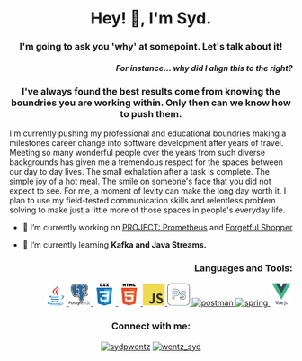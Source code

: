 

<!--
## Hi there 👋
**Wentz-Syd/Wentz-Syd** is a ✨ _special_ ✨ repository because its `README.md` (this file) appears on your GitHub profile.

Here are some ideas to get you started:

- 🔭 I’m currently working on ...
- 🌱 I’m currently learning ...
- 👯 I’m looking to collaborate on ...
- 🤔 I’m looking for help with ...
- 💬 Ask me about ...
- 📫 How to reach me: ...
- 😄 Pronouns: ...
- ⚡ Fun fact: ...
My name is Syd Wentz.
I am a new student beginning my schooling with Tech Elevator in fall 2024.

I look forward to finding what I excel at and putting those skills to good use.
-->



<h1 align="center">Hey! 👋, I'm Syd.</h1>
<h3 align="center">I'm going to ask you 'why' at somepoint. Let's talk about it!</h3>
<h5 align="right">For instance... why did I align this to the right?</h5>

<h3 align="center">I've always found the best results come from knowing the boundries you are working within. Only then can we know how to push them.</h3>
<p align="left">I'm currently pushing my professional and educational boundries making a milestones career change into software development after years of travel.
Meeting so many wonderful people over the years from such diverse backgrounds has given me a tremendous respect for the spaces between our day to day lives. The small exhalation after a task is complete. The simple joy of a hot meal. The smile on someone's face that you did not expect to see. For me, a moment of levity can make the long day worth it. I plan to use my field-tested communication skills and relentless problem solving to make just a little more of those spaces in people's everyday life.</p>

- 🔭 I’m currently working on [PROJECT: Prometheus](https://github.com/Wentz-Syd/PROJECT-Prometheus) and [Forgetful Shopper](https://github.com/Wentz-Syd/ForgettfulShopper)

- 🌱 I’m currently learning **Kafka and Java Streams.**

<h3 align="right">Languages and Tools:</h3>
<p align="right"> <a href="https://www.java.com" target="_blank" rel="noreferrer"> <img src="https://raw.githubusercontent.com/devicons/devicon/master/icons/java/java-original.svg" alt="java" width="40" height="40"/> </a> <a href="https://www.postgresql.org" target="_blank" rel="noreferrer"> <img src="https://raw.githubusercontent.com/devicons/devicon/master/icons/postgresql/postgresql-original-wordmark.svg" alt="postgresql" width="40" height="40"/> </a> <a href="https://www.w3schools.com/css/" target="_blank" rel="noreferrer"> <img src="https://raw.githubusercontent.com/devicons/devicon/master/icons/css3/css3-original-wordmark.svg" alt="css3" width="40" height="40"/> </a> <a href="https://www.w3.org/html/" target="_blank" rel="noreferrer"> <img src="https://raw.githubusercontent.com/devicons/devicon/master/icons/html5/html5-original-wordmark.svg" alt="html5" width="40" height="40"/> </a>  <a href="https://developer.mozilla.org/en-US/docs/Web/JavaScript" target="_blank" rel="noreferrer"> <img src="https://raw.githubusercontent.com/devicons/devicon/master/icons/javascript/javascript-original.svg" alt="javascript" width="40" height="40"/> </a> <a href="https://www.photoshop.com/en" target="_blank" rel="noreferrer"> <img src="https://raw.githubusercontent.com/devicons/devicon/master/icons/photoshop/photoshop-line.svg" alt="photoshop" width="40" height="40"/> </a> <a href="https://postman.com" target="_blank" rel="noreferrer"> <img src="https://www.vectorlogo.zone/logos/getpostman/getpostman-icon.svg" alt="postman" width="40" height="40"/> </a> <a href="https://spring.io/" target="_blank" rel="noreferrer"> <img src="https://www.vectorlogo.zone/logos/springio/springio-icon.svg" alt="spring" width="40" height="40"/> </a> <a href="https://vuejs.org/" target="_blank" rel="noreferrer"> <img src="https://raw.githubusercontent.com/devicons/devicon/master/icons/vuejs/vuejs-original-wordmark.svg" alt="vuejs" width="40" height="40"/> </a> </p>

<h3 align="center">Connect with me:</h3>
<p align="center">
<a href="https://linkedin.com/in/sydpwentz" target="blank"><img align="center" src="https://raw.githubusercontent.com/rahuldkjain/github-profile-readme-generator/master/src/images/icons/Social/linked-in-alt.svg" alt="sydpwentz" height="30" width="40" /></a>
<a href="https://www.hackerrank.com/wentz_syd" target="blank"><img align="center" src="https://raw.githubusercontent.com/rahuldkjain/github-profile-readme-generator/master/src/images/icons/Social/hackerrank.svg" alt="wentz_syd" height="30" width="40" /></a>
</p>



